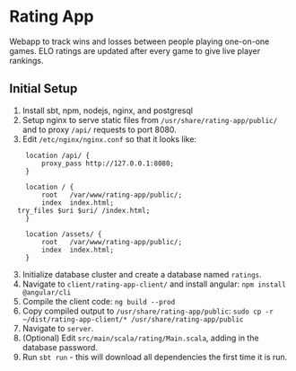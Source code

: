 # Rating App

Webapp to track wins and losses between people playing one-on-one games. ELO ratings are updated after every game to give live player rankings.

## Initial Setup

1. Install sbt, npm, nodejs, nginx, and postgresql
2. Setup nginx to serve static files from `/usr/share/rating-app/public/` and to proxy `/api/` requests to port 8080.
  1. Edit `/etc/nginx/nginx.conf` so that it looks like:
```
    location /api/ {
        proxy_pass http://127.0.0.1:8080;
    }

    location / {
        root   /var/www/rating-app/public/;
        index  index.html;
  try_files $uri $uri/ /index.html;
    }

    location /assets/ {
        root   /var/www/rating-app/public/;
        index  index.html;
    }
 ```
3. Initialize database cluster and create a database named `ratings`.
4. Navigate to `client/rating-app-client/` and install angular: `npm install @angular/cli`
5. Compile the client code: `ng build --prod`
6. Copy compiled output to `/usr/share/rating-app/public`: `sudo cp -r ~/dist/rating-app-client/* /usr/share/rating-app/public`
7. Navigate to `server`.
8. (Optional) Edit `src/main/scala/rating/Main.scala`, adding in the database password.
9. Run `sbt run` - this will download all dependencies the first time it is run.
